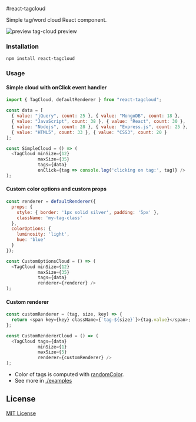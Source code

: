 #react-tagcloud

Simple tag/word cloud React component.

![preview tag-cloud preview](http://s27.postimg.org/ki0u7pe83/preview.png)

### Installation

```
npm install react-tagcloud
```

### Usage

#### Simple cloud with onClick event handler

```javascript
import { TagCloud, defaultRenderer } from "react-tagcloud";

const data = [
  { value: "jQuery", count: 25 }, { value: "MongoDB", count: 18 },
  { value: "JavaScript", count: 38 }, { value: "React", count: 30 },
  { value: "Nodejs", count: 28 }, { value: "Express.js", count: 25 },
  { value: "HTML5", count: 33 }, { value: "CSS3", count: 20 }
];

const SimpleCloud = () => (
  <TagCloud minSize={12}
            maxSize={35}
            tags={data}
            onClick={tag => console.log('clicking on tag:', tag)} />
);
```

#### Custom color options and custom props

```javascript
const renderer = defaultRenderer({
  props: {
    style: { border: '1px solid silver', padding: '5px' },
    className: 'my-tag-class'
  },
  colorOptions: {
    luminosity: 'light',
    hue: 'blue'
  }
});

const CustomOptionsCloud = () => (
  <TagCloud minSize={12}
            maxSize={35}
            tags={data}
            renderer={renderer} />
);
```

#### Custom renderer

```javascript
const customRenderer = (tag, size, key) => {
  return <span key={key} className={`tag-${size}`}>{tag.value}</span>;
};

const CustomRendererCloud = () => (
  <TagCloud tags={data}
            minSize={1}
            maxSize={5}
            renderer={customRenderer} />
);
```

* Color of tags is computed with [randomColor](https://github.com/davidmerfield/randomColor).
* See more in [./examples](https://github.com/madox2/react-tagcloud/tree/master/examples)

## License

[MIT License](https://github.com/madox2/react-tagcloud/blob/master/LICENSE)

